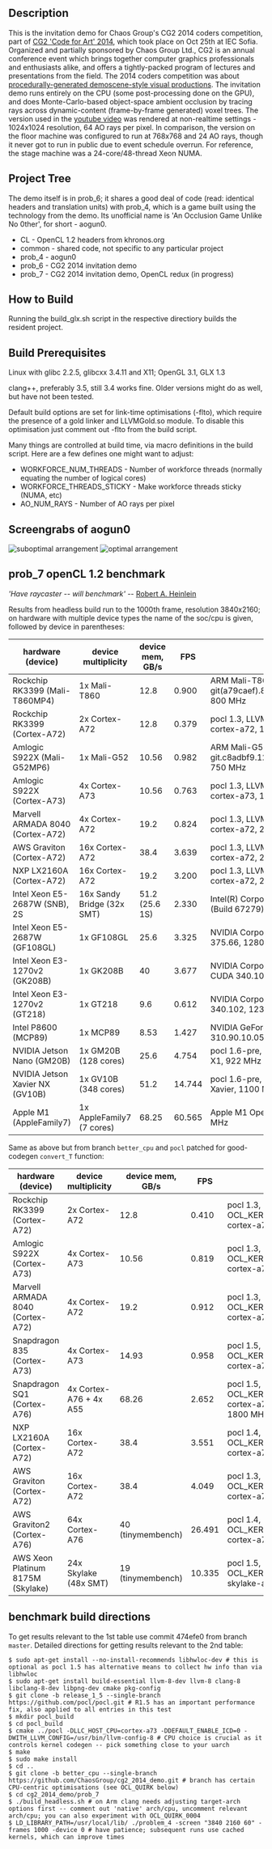 Description
-----------

This is the invitation demo for Chaos Group's CG2 2014 coders competition, part of [CG2 'Code for Art' 2014](http://cg2.chaosgroup.com/conf2014/), which took place on Oct 25th at IEC Sofia. Organized and partially sponsored by Chaos Group Ltd., CG2 is an annual conference event which brings together computer graphics professionals and enthusiasts alike, and offers a tightly-packed program of lectures and presentations from the field. The 2014 coders competition was about [procedurally-generated demoscene-style visual productions](http://cg2.chaosgroup.com/dev-competition/). The invitation demo runs entirely on the CPU (some post-processing done on the GPU), and does Monte-Carlo-based object-space ambient occlusion by tracing rays across dynamic-content (frame-by-frame generated) voxel trees. The version used in the [youtube video](https://www.youtube.com/watch?v=Fs5zvCip2uI) was rendered at non-realtime settings - 1024x1024 resolution, 64 AO rays per pixel. In comparison, the version on the floor machine was configured to run at 768x768 and 24 AO rays, though it never got to run in public due to event schedule overrun. For reference, the stage machine was a 24-core/48-thread Xeon NUMA.

Project Tree
------------

The demo itself is in prob_6; it shares a good deal of code (read: identical headers and translation units) with prob_4, which is a game built using the technology from the demo. Its unofficial name is 'An Occlusion Game Unlike No 0ther', for short - aogun0.

* CL     - OpenCL 1.2 headers from khronos.org
* common - shared code, not specific to any particular project
* prob_4 - aogun0
* prob_6 - CG2 2014 invitation demo
* prob_7 - CG2 2014 invitation demo, OpenCL redux (in progress)

How to Build
------------

Running the build_glx.sh script in the respective directiory builds the resident project.

Build Prerequisites
-------------------

Linux with glibc 2.2.5, glibcxx 3.4.11 and X11; OpenGL 3.1, GLX 1.3

clang++, preferably 3.5, still 3.4 works fine. Older versions might do as well, but have not been tested.

Default build options are set for link-time optimisations (-flto), which require the presence of a gold linker and LLVMGold.so module. To disable this optimisation just comment out -flto from the build script.

Many things are controlled at build time, via macro definitions in the build script. Here are a few defines one might want to adjust:

* WORKFORCE_NUM_THREADS - Number of workforce threads (normally equating the number of logical cores)
* WORKFORCE_THREADS_STICKY - Make workforce threads sticky (NUMA, etc)
* AO_NUM_RAYS - Number of AO rays per pixel

Screengrabs of aogun0
---------------------

![suboptimal arrangement](images/ao064_default_hmm_t.png "suboptimal block arrangement per default seed") ![optimal arrangement](images/ao064_default_opt_t.png "optimal arrangement per default seed")

prob_7 openCL 1.2 benchmark
---------------------------

*'Have raycaster -- will benchmark'* -- [Robert A. Heinlein](https://en.wikipedia.org/wiki/Have_Space_Suit%E2%80%94Will_Travel)

Results from headless build run to the 1000th frame, resolution 3840x2160; on hardware with multiple device types the name of the soc/cpu is given, followed by device in parentheses:

| hardware (device)                 | device multiplicity         | device mem, GB/s  | FPS      | remarks                                                                                         |
| --------------------------------- | --------------------------- | ----------------- | -------- | ----------------------------------------------------------------------------------------------- |
| Rockchip RK3399 (Mali-T860MP4)    |   1x Mali-T860              | 12.8              | 0.900    | ARM Mali-T860 OpenCL 1.2 v1.r14p0-01rel0-git(a79caef).8ddfd7584149d9238dced4e406610de7, 800 MHz |
| Rockchip RK3399 (Cortex-A72)      |   2x Cortex-A72             | 12.8              | 0.379    | pocl 1.3, LLVM 8.0.0, OCL_KERNEL_TARGET_CPU: cortex-a72, 1800 MHz                               |
| Amlogic S922X (Mali-G52MP6)       |   1x Mali-G52               | 10.56             | 0.982    | ARM Mali-G52 OpenCL 2.0 git.c8adbf9.122c9daed32dbba4b3056f41a2f23c58, 750 MHz                   |
| Amlogic S922X (Cortex-A73)        |   4x Cortex-A73             | 10.56             | 0.763    | pocl 1.3, LLVM 8.0.0, OCL_KERNEL_TARGET_CPU: cortex-a73, 1800 MHz                               |
| Marvell ARMADA 8040 (Cortex-A72)  |   4x Cortex-A72             | 19.2              | 0.824    | pocl 1.3, LLVM 8.0.0, OCL_KERNEL_TARGET_CPU: cortex-a72, 2000 MHz                               |
| AWS Graviton (Cortex-A72)         |  16x Cortex-A72             | 38.4              | 3.639    | pocl 1.3, LLVM 8.0.0, OCL_KERNEL_TARGET_CPU: cortex-a72, 2290 MHz                               |
| NXP LX2160A (Cortex-A72)          |  16x Cortex-A72             | 19.2              | 3.200    | pocl 1.3, LLVM 8.0.0, OCL_KERNEL_TARGET_CPU: cortex-a72, 2000 MHz                               |
| Intel Xeon E5-2687W (SNB), 2S     |  16x Sandy Bridge (32x SMT) | 51.2 (25.6 1S)    | 2.330    | Intel(R) Corporation, Intel(R) Xeon(R) CPU, OpenCL 1.2 (Build 67279), 3100 MHz                  |
| Intel Xeon E5-2687W (GF108GL)     |   1x GF108GL                | 25.6              | 3.325    | NVIDIA Corporation Quadro 600 OpenCL 1.1 CUDA 375.66, 1280 MHz                                  |
| Intel Xeon E3-1270v2 (GK208B)     |   1x GK208B                 | 40                | 3.677    | NVIDIA Corporation GeForce GT 720 OpenCL 1.1 CUDA 340.102, 797 MHz                              |
| Intel Xeon E3-1270v2 (GT218)      |   1x GT218                  | 9.6               | 0.612    | NVIDIA Corporation GeForce 210 OpenCL 1.1 CUDA 340.102, 1230 MHz                                |
| Intel P8600 (MCP89)               |   1x MCP89                  | 8.53              | 1.427    | NVIDIA GeForce 320M OpenCL 1.0 10.2.37 310.90.10.05b54, CLI: -use_images, 950 MHz               |
| NVIDIA Jetson Nano (GM20B)        |   1x GM20B (128 cores)      | 25.6              | 4.754    | pocl 1.6-pre, LLVM 8.0.0, CUDA-sm_53, NVIDIA Tegra X1, 922 MHz                                  |
| NVIDIA Jetson Xavier NX (GV10B)   |   1x GV10B (348 cores)      | 51.2              | 14.744   | pocl 1.6-pre, LLVM 8.0.0, CUDA-sm_72, NVIDIA Xavier, 1100 MHz                                   |
| Apple M1 (AppleFamily7)           |   1x AppleFamily7 (7 cores) | 68.25             | 60.565   | Apple M1 OpenCL 1.2 (Nov 23 2020 03:06:28), 1000 MHz                                            |

Same as above but from branch `better_cpu` and `pocl` patched for good-codegen `convert_T` function:

| hardware (device)                 | device multiplicity         | device mem, GB/s  | FPS      | remarks                                                                                         |
| --------------------------------- | --------------------------- | ----------------- | -------- | ----------------------------------------------------------------------------------------------- |
| Rockchip RK3399 (Cortex-A72)      |   2x Cortex-A72             | 12.8              | 0.410    | pocl 1.3, LLVM 8.0.0, OCL_KERNEL_TARGET_CPU: cortex-a72, 1800 MHz                               |
| Amlogic S922X (Cortex-A73)        |   4x Cortex-A73             | 10.56             | 0.819    | pocl 1.3, LLVM 8.0.0, OCL_KERNEL_TARGET_CPU: cortex-a73, 1800 MHz                               |
| Marvell ARMADA 8040 (Cortex-A72)  |   4x Cortex-A72             | 19.2              | 0.912    | pocl 1.3, LLVM 8.0.0, OCL_KERNEL_TARGET_CPU: cortex-a72, 2000 MHz                               |
| Snapdragon 835 (Cortex-A73)       |   4x Cortex-A73             | 14.93             | 0.958    | pocl 1.5, LLVM 9.0.0, OCL_KERNEL_TARGET_CPU: cortex-a73, 2200 MHz                               |
| Snapdragon SQ1 (Cortex-A76)       |   4x Cortex-A76 + 4x A55    | 68.26             | 2.652    | pocl 1.5, LLVM 9.0.1, OCL_KERNEL_TARGET_CPU: cortex-a76, 3000 MHz + 1800 MHz                    |
| NXP LX2160A (Cortex-A72)          |  16x Cortex-A72             | 38.4              | 3.551    | pocl 1.4, LLVM 8.0.0, OCL_KERNEL_TARGET_CPU: cortex-a72, 2000 MHz                               |
| AWS Graviton (Cortex-A72)         |  16x Cortex-A72             | 38.4              | 4.049    | pocl 1.3, LLVM 8.0.0, OCL_KERNEL_TARGET_CPU: cortex-a72, 2290 MHz                               |
| AWS Graviton2 (Cortex-A76)        |  64x Cortex-A76             | 40 (tinymembench) | 26.491   | pocl 1.4, LLVM 8.0.0, OCL_KERNEL_TARGET_CPU: cortex-a75, 2500 MHz                               |
| AWS Xeon Platinum 8175M (Skylake) |  24x Skylake (48x SMT)      | 19 (tinymembench) | 10.335   | pocl 1.5, LLVM 8.0.0, OCL_KERNEL_TARGET_CPU: skylake-avx512, 2500 MHz                           |

benchmark build directions
--------------------------
To get results relevant to the 1st table use commit 474efe0 from branch `master`. Detailed directions for getting results relevant to the 2nd table:
```
$ sudo apt-get install --no-install-recommends libhwloc-dev # this is optional as pocl 1.5 has alternative means to collect hw info than via libhwloc
$ sudo apt-get install build-essential llvm-8-dev llvm-8 clang-8 libclang-8-dev libpng-dev cmake pkg-config
$ git clone -b release_1_5 --single-branch https://github.com/pocl/pocl.git # R1.5 has an important performance fix, also applied to all entries in this test
$ mkdir pocl_build
$ cd pocl_build
$ cmake ../pocl -DLLC_HOST_CPU=cortex-a73 -DDEFAULT_ENABLE_ICD=0 -DWITH_LLVM_CONFIG=/usr/bin/llvm-config-8 # CPU choice is crucial as it controls kernel codegen -- pick something close to your uarch
$ make
$ sudo make install
$ cd ..
$ git clone -b better_cpu --single-branch https://github.com/ChaosGroup/cg2_2014_demo.git # branch has certain CPU-centric optimisations (see OCL_QUIRK below)
$ cd cg2_2014_demo/prob_7
$ ./build_headless.sh # on Arm clang needs adjusting target-arch options first -- comment out 'native' arch/cpu, uncomment relevant arch/cpu; you can also experiment with OCL_QUIRK_0004
$ LD_LIBRARY_PATH=/usr/local/lib/ ./problem_4 -screen "3840 2160 60" -frames 1000 -device 0 # have patience; subsequent runs use cached kernels, which can improve times
```
